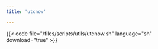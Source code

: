 ```yaml
---
title: 'utcnow'

---
```


{{< code file="/files/scripts/utils/utcnow.sh" language="sh" download="true" >}}
